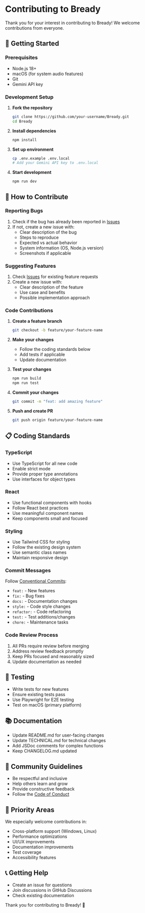 # Contributing to Bready

Thank you for your interest in contributing to Bready! We welcome contributions from everyone.

## 🚀 Getting Started

### Prerequisites

- Node.js 18+
- macOS (for system audio features)
- Git
- Gemini API key

### Development Setup

1. **Fork the repository**
   ```bash
   git clone https://github.com/your-username/Bready.git
   cd Bready
   ```

2. **Install dependencies**
   ```bash
   npm install
   ```

3. **Set up environment**
   ```bash
   cp .env.example .env.local
   # Add your Gemini API key to .env.local
   ```

4. **Start development**
   ```bash
   npm run dev
   ```

## 📝 How to Contribute

### Reporting Bugs

1. Check if the bug has already been reported in [Issues](https://github.com/Suge8/Bready/issues)
2. If not, create a new issue with:
   - Clear description of the bug
   - Steps to reproduce
   - Expected vs actual behavior
   - System information (OS, Node.js version)
   - Screenshots if applicable

### Suggesting Features

1. Check [Issues](https://github.com/Suge8/Bready/issues) for existing feature requests
2. Create a new issue with:
   - Clear description of the feature
   - Use case and benefits
   - Possible implementation approach

### Code Contributions

1. **Create a feature branch**
   ```bash
   git checkout -b feature/your-feature-name
   ```

2. **Make your changes**
   - Follow the coding standards below
   - Add tests if applicable
   - Update documentation

3. **Test your changes**
   ```bash
   npm run build
   npm run test
   ```

4. **Commit your changes**
   ```bash
   git commit -m "feat: add amazing feature"
   ```

5. **Push and create PR**
   ```bash
   git push origin feature/your-feature-name
   ```

## 📋 Coding Standards

### TypeScript

- Use TypeScript for all new code
- Enable strict mode
- Provide proper type annotations
- Use interfaces for object types

### React

- Use functional components with hooks
- Follow React best practices
- Use meaningful component names
- Keep components small and focused

### Styling

- Use Tailwind CSS for styling
- Follow the existing design system
- Use semantic class names
- Maintain responsive design

### Commit Messages

Follow [Conventional Commits](https://www.conventionalcommits.org/):

- `feat:` - New features
- `fix:` - Bug fixes
- `docs:` - Documentation changes
- `style:` - Code style changes
- `refactor:` - Code refactoring
- `test:` - Test additions/changes
- `chore:` - Maintenance tasks

### Code Review Process

1. All PRs require review before merging
2. Address review feedback promptly
3. Keep PRs focused and reasonably sized
4. Update documentation as needed

## 🧪 Testing

- Write tests for new features
- Ensure existing tests pass
- Use Playwright for E2E testing
- Test on macOS (primary platform)

## 📚 Documentation

- Update README.md for user-facing changes
- Update TECHNICAL.md for technical changes
- Add JSDoc comments for complex functions
- Keep CHANGELOG.md updated

## 🤝 Community Guidelines

- Be respectful and inclusive
- Help others learn and grow
- Provide constructive feedback
- Follow the [Code of Conduct](CODE_OF_CONDUCT.md)

## 🎯 Priority Areas

We especially welcome contributions in:

- Cross-platform support (Windows, Linux)
- Performance optimizations
- UI/UX improvements
- Documentation improvements
- Test coverage
- Accessibility features

## 📞 Getting Help

- Create an issue for questions
- Join discussions in GitHub Discussions
- Check existing documentation

Thank you for contributing to Bready! 🍞

